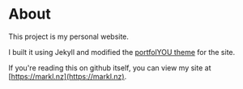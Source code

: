 # About

This project is my personal website.

I built it using Jekyll and modified the [portfolYOU theme](https://github.com/YoussefRaafatNasry/portfolYOU) for the site.

If you're reading this on github itself, you can view my site at [https://markl.nz](https://markl.nz).


